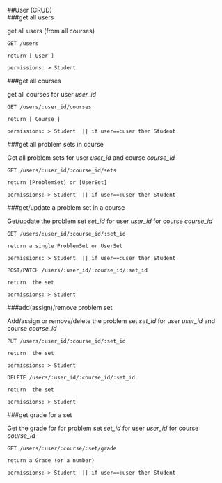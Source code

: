 ##User
(CRUD)  
###get all users  

get all users (from all courses)
```
GET /users

return [ User ]

permissions: > Student
```
###get all courses  

get all courses for user *user_id*
```
GET /users/:user_id/courses

return [ Course ]

permissions: > Student  || if user==:user then Student
```
###get all problem sets in course  

Get all problem sets for user *user_id* and course *course_id*
```
GET /users/:user_id/:course_id/sets

return [ProblemSet] or [UserSet]

permissions: > Student  || if user==:user then Student
```
###get/update a problem set in a course   

Get/update the problem set *set_id* for user *user_id* for course *course_id*

```
GET /users/:user_id/:course_id/:set_id

return a single ProblemSet or UserSet

permissions: > Student  || if user==:user then Student

```
```
POST/PATCH /users/:user_id/:course_id/:set_id

return  the set

permissions: > Student

```
###add(assign)/remove problem set  

Add/assign or remove/delete the problem set *set_id* for user *user_id* and course *course_id*

```
PUT /users/:user_id/:course_id/:set_id

return  the set

permissions: > Student
```
```
DELETE /users/:user_id/:course_id/:set_id

return  the set

permissions: > Student

```
###get grade for a set 

Get the grade for for problem set *set_id* for user *user_id* for course *course_id*
```
GET /users/:user/:course/:set/grade

return a Grade (or a number)

permissions: > Student  || if user==:user then Student

```
